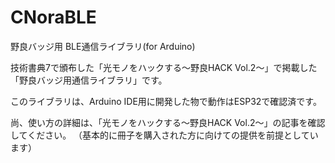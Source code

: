 # CNoraBLE
野良バッジ用 BLE通信ライブラリ(for Arduino)

技術書典7で頒布した「光モノをハックする～野良HACK Vol.2～」で掲載した「野良バッジ用通信ライブラリ」です。

このライブラリは、Arduino IDE用に開発した物で動作はESP32で確認済です。

尚、使い方の詳細は、「光モノをハックする～野良HACK Vol.2～」の記事を確認してください。
（基本的に冊子を購入された方に向けての提供を前提としています）
